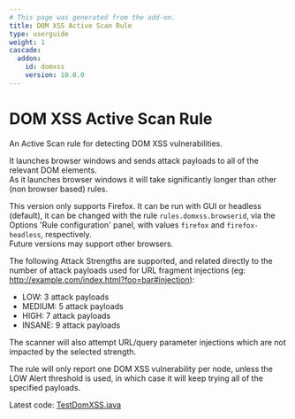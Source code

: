 ```yaml
---
# This page was generated from the add-on.
title: DOM XSS Active Scan Rule
type: userguide
weight: 1
cascade:
  addon:
    id: domxss
    version: 10.0.0
---
```


# DOM XSS Active Scan Rule

An Active Scan rule for detecting DOM XSS vulnerabilities.

It launches browser windows and sends attack payloads to all of the relevant DOM elements.  
As it launches browser windows it will take significantly longer than other (non browser based) rules.

This version only supports Firefox. It can be run with GUI or headless (default), it can be changed with
the rule `rules.domxss.browserid`, via the Options 'Rule configuration' panel, with values
`firefox` and `firefox-headless`, respectively.  
Future versions may support other browsers.

The following Attack Strengths are supported, and related directly to the number of attack payloads used
for URL fragment injections (eg: http://example.com/index.html?foo=bar#injection):

* LOW: 3 attack payloads
* MEDIUM: 5 attack payloads
* HIGH: 7 attack payloads
* INSANE: 9 attack payloads

The scanner will also attempt URL/query parameter injections which are not impacted by the selected strength.


The rule will only report one DOM XSS vulnerability per node, unless the LOW Alert threshold
is used, in which case it will keep trying all of the specified payloads.

Latest code: [TestDomXSS.java](https://github.com/zaproxy/zap-extensions/blob/master/addOns/domxss/src/main/java/org/zaproxy/zap/extension/domxss/TestDomXSS.java)
